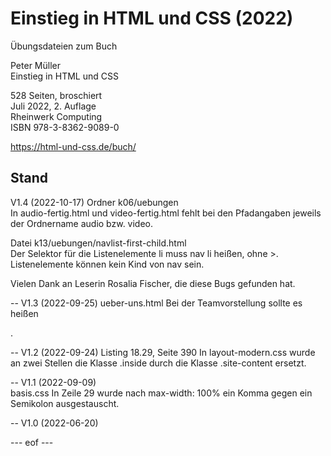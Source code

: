 # Einstieg in HTML und CSS (2022)

Übungsdateien zum Buch

Peter Müller    
Einstieg in HTML und CSS

528 Seiten, broschiert    
Juli 2022, 2. Auflage    
Rheinwerk Computing    
ISBN 978-3-8362-9089-0

https://html-und-css.de/buch/

## Stand
V1.4 (2022-10-17)
Ordner k06/uebungen  
In audio-fertig.html und video-fertig.html fehlt bei den Pfadangaben jeweils
der Ordnername audio bzw. video. 

Datei k13/uebungen/navlist-first-child.html  
Der Selektor für die Listenelemente li muss nav li heißen, ohne >. 
Listenelemente können kein Kind von nav sein.  

Vielen Dank an Leserin Rosalia Fischer, die diese Bugs gefunden hat.  

--
V1.3 (2022-09-25)
ueber-uns.html 
Bei der Teamvorstellung sollte es heißen <section class="team">. 

--
V1.2 (2022-09-24)
Listing 18.29, Seite 390
In layout-modern.css wurde an zwei Stellen die Klasse .inside 
durch die Klasse .site-content ersetzt.  

--
V1.1 (2022-09-09)     
basis.css 
In Zeile 29 wurde nach max-width: 100% ein Komma gegen ein Semikolon ausgestauscht. 

--
V1.0 (2022-06-20)

--- eof ---